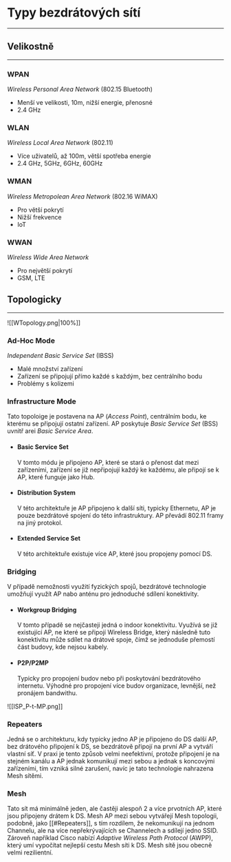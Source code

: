 # Typy bezdrátových sítí
---

## Velikostně
---

### WPAN

*Wireless Personal Area Network* (802.15 Bluetooth)
- Menší ve velikosti, 10m, nižší energie, přenosné
- 2.4 GHz

### WLAN

*Wireless Local Area Network* (802.11)
- Více uživatelů, až 100m, větší spotřeba energie
- 2.4 GHz, 5GHz, 6GHz, 60GHz

### WMAN

*Wireless Metropolean Area Network* (802.16 WiMAX)
- Pro větší pokrytí
- Nižší frekvence
- IoT

### WWAN

*Wireless Wide Area Network*
- Pro největší pokrytí
- GSM, LTE

## Topologicky
---

![[WTopology.png|100%]]

### Ad-Hoc Mode

*Independent Basic Service Set* (IBSS)
- Malé množství zařízení
- Zařízení se připojují přímo každé s každým, bez centrálního bodu
- Problémy s kolizemi

### Infrastructure Mode

Tato topoloige je postavena na AP (*Access Point*), centrálním bodu, ke kterému se připojují ostatní zařízení.
AP poskytuje *Basic Service Set* (BSS) uvnitř arei *Basic Service Area*.

- #### Basic Service Set

	V tomto módu je připojeno AP, které se stará o přenost dat mezi zařízeními, zařízení se již nepřipojují každý ke každému, ale připojí se k AP, které funguje jako Hub.

- #### Distribution System

	V této architektuře je AP připojeno k další síti, typicky Ethernetu, AP je pouze bezdrátové spojení do této infrastruktury.
	AP převádí 802.11 framy na jiný protokol.

- #### Extended Service Set

	V této architektuře existuje více AP, které jsou propojeny pomocí DS.

### Bridging

V případě nemožnosti využití fyzických spojů, bezdrátové technologie umožňují využít AP nabo anténu pro jednoduché sdílení konektivity.

- #### Workgroup Bridging
	V tomto případě se nejčasteji jedná o indoor konektivitu.
	Využívá se již existující AP, ne které se připojí Wireless Bridge, který následně tuto konektivitu může sdílet na drátové spoje, čímž se jednoduše přemostí část budovy, kde nejsou kabely.
- #### P2P/P2MP
	Typicky pro propojení budov nebo při poskytování bezdrátového internetu.
	Výhodné pro propojení více budov organizace, levnější, než pronájem bandwithu.
	
![[ISP_P-t-MP.png]]

### Repeaters

Jedná se o architekturu, kdy typicky jedno AP je připojeno do DS další AP, bez drátového připojení k DS, se bezdrátově připojí na první AP a vytváří vlastní síť.
V praxi je tento způsob velmi neefektivní, protože připojení je na stejném kanálu a AP jednak komunikují mezi sebou a jednak s koncovými zařízeními, tím vzniká silné zarušení, navíc je tato technologie nahrazena Mesh sítěmi.

### Mesh

Tato sít má minimálně jeden, ale častěji alespoň 2 a více prvotních AP, které jsou připojeny drátem k DS.
Mesh AP mezi sebou vytvářejí Mesh topologii, podobně, jako [[#Repeaters]], s tím rozdílem, že nekomunikují na jednom Channelu, ale na více nepřekrývajících se Channelech a sdílejí jedno SSID.
Zároveň například Cisco nabízí *Adaptive Wireless Path Protocol* (AWPP), který umí vypočítat nejlepší cestu Mesh síti k DS.
Mesh sítě jsou obecně velmi rezilientní.